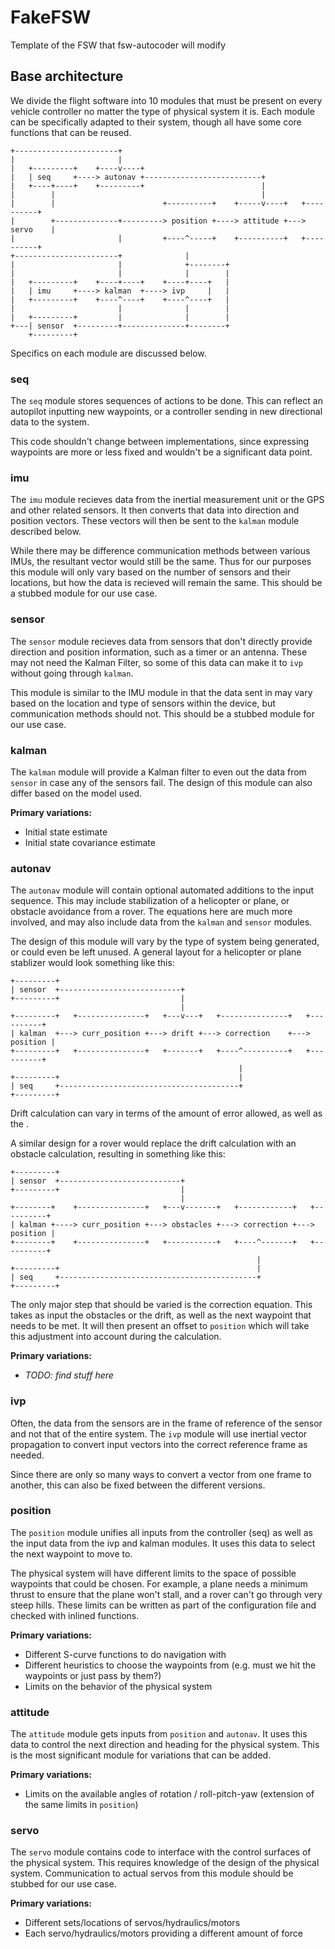# FakeFSW

Template of the FSW that fsw-autocoder will modify

## Base architecture

We divide the flight software into 10 modules that must be present on every
vehicle controller no matter the type of physical system it is. Each module can
be specifically adapted to their system, though all have some core functions
that can be reused.

```text
+-----------------------+
|                       |
|   +---------+    +----v----+
|   | seq     +----> autonav +--------------------------+
|   +----+----+    +---------+                          |
|        |                                              |
|        |                        +----------+    +-----v----+   +----------+
|        +--------------+---------> position +----> attitude +---> servo    |
|                       |         +----^-----+    +----------+   +----------+
+-----------------------+              |
|                       |              +--------+
|                       |              |        |
|   +---------+    +----+----+    +----+----+   |
|   | imu     +----> kalman  +----> ivp     |   |
|   +---------+    +----^----+    +----^----+   |
|                       |              |        |
|   +---------+         |              |        |
+---| sensor  +---------+--------------+--------+
    +---------+
```

Specifics on each module are discussed below.

### seq

The `seq` module stores sequences of actions to be done. This can reflect an
autopilot inputting new waypoints, or a controller sending in new directional
data to the system.

This code shouldn't change between implementations, since expressing waypoints
are more or less fixed and wouldn't be a significant data point.

### imu

The `imu` module recieves data from the inertial measurement unit or the GPS and
other related sensors. It then converts that data into direction and position
vectors. These vectors will then be sent to the `kalman` module described below.

While there may be difference communication methods between various IMUs, the
resultant vector would still be the same. Thus for our purposes this module will
only vary based on the number of sensors and their locations, but how the data
is recieved will remain the same. This should be a stubbed module for our use
case.

### sensor

The `sensor` module recieves data from sensors that don't directly provide
direction and position information, such as a timer or an antenna. These may not
need the Kalman Filter, so some of this data can make it to `ivp` without going
through `kalman`.

This module is similar to the IMU module in that the data sent in may vary based
on the location and type of sensors within the device, but communication methods
should not. This should be a stubbed module for our use case.

### kalman

The `kalman` module will provide a Kalman filter to even out the data from
`sensor` in case any of the sensors fail. The design of this module can also
differ based on the model used.

**Primary variations:**

* Initial state estimate
* Initial state covariance estimate

### autonav

The `autonav` module will contain optional automated additions to the input
sequence. This may include stabilization of a helicopter or plane, or obstacle
avoidance from a rover. The equations here are much more involved, and may also
include data from the `kalman` and `sensor` modules.

The design of this module will vary by the type of system being generated, or
could even be left unused. A general layout for a helicopter or plane stablizer
would look something like this:

```text
+---------+
| sensor  +---------------------------+
+---------+                           |
                                      |
+---------+   +---------------+   +---v---+   +---------------+   +----------+
| kalman  +---> curr_position +---> drift +---> correction    +---> position |
+---------+   +---------------+   +-------+   +----^----------+   +----------+
                                                   |
+---------+                                        |
| seq     +----------------------------------------+
+---------+
```

Drift calculation can vary in terms of the amount of error allowed, as well as
the .

A similar design for a rover would replace the drift calculation with an
obstacle calculation, resulting in something like this:

```text
+---------+
| sensor  +---------------------------+
+---------+                           |
                                      |
+--------+    +---------------+   +---v-------+   +------------+   +----------+
| kalman +----> curr_position +---> obstacles +---> correction +---> position |
+--------+    +---------------+   +-----------+   +----^-------+   +----------+
                                                       |
+---------+                                            |
| seq     +--------------------------------------------+
+---------+
```

The only major step that should be varied is the correction equation. This takes
as input the obstacles or the drift, as well as the next waypoint that needs to
be met. It will then present an offset to `position` which will take this
adjustment into account during the calculation.

**Primary variations:**

* *TODO: find stuff here*

### ivp

Often, the data from the sensors are in the frame of reference of the sensor and
not that of the entire system. The `ivp` module will use inertial vector
propagation to convert input vectors into the correct reference frame as needed.

Since there are only so many ways to convert a vector from one frame to another,
this can also be fixed between the different versions.

### position

The `position` module unifies all inputs from the controller (seq) as well as
the input data from the ivp and kalman modules. It uses this data to select the
next waypoint to move to.

The physical system will have different limits to the space of possible
waypoints that could be chosen. For example, a plane needs a minimum thrust to
ensure that the plane won't stall, and a rover can't go through very steep
hills. These limits can be written as part of the configuration file and checked
with inlined functions.

**Primary variations:**

* Different S-curve functions to do navigation with
* Different heuristics to choose the waypoints from (e.g. must we hit the
waypoints or just pass by them?)
* Limits on the behavior of the physical system

### attitude

The `attitude` module gets inputs from `position` and `autonav`. It uses this
data to control the next direction and heading for the physical system. This is
the most significant module for variations that can be added.

**Primary variations:**

* Limits on the available angles of rotation / roll-pitch-yaw (extension of the
same limits in `position`)

### servo

The `servo` module contains code to interface with the control surfaces of the
physical system. This requires knowledge of the design of the physical system.
Communication to actual servos from this module should be stubbed for our use
case.

**Primary variations:**

* Different sets/locations of servos/hydraulics/motors
* Each servo/hydraulics/motors providing a different amount of force

